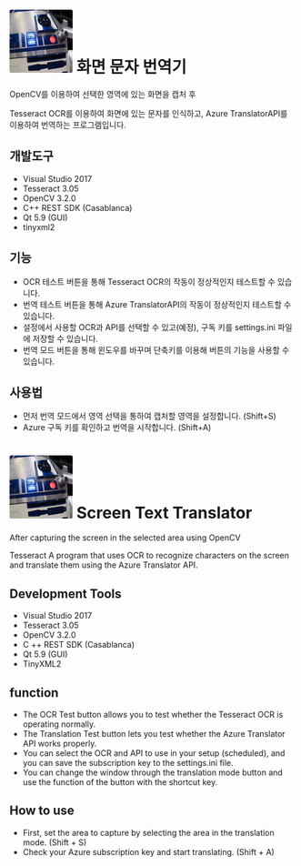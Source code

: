 # ![Logo](./Logo.jpg) 화면 문자 번역기

OpenCV를 이용하여 선택한 영역에 있는 화면을 캡처 후

Tesseract OCR를 이용하여 화면에 있는 문자를 인식하고, Azure TranslatorAPI를 이용하여 번역하는 프로그램입니다.

## 개발도구

* Visual Studio 2017
* Tesseract 3.05
* OpenCV 3.2.0
* C++ REST SDK (Casablanca)
* Qt 5.9 (GUI)
* tinyxml2

## 기능

* OCR 테스트 버튼을 통해 Tesseract OCR의 작동이 정상적인지 테스트할 수 있습니다.
* 번역 테스트 버튼을 통해 Azure TranslatorAPI의 작동이 정상적인지 테스트할 수 있습니다.
* 설정에서 사용할 OCR과 API를 선택할 수 있고(예정), 구독 키를 settings.ini 파일에 저장할 수 있습니다.
* 번역 모드 버튼을 통해 윈도우를 바꾸며 단축키를 이용해 버튼의 기능을 사용할 수 있습니다.

## 사용법

* 먼저 번역 모드에서 영역 선택을 통하여 캡처할 영역을 설정합니다. (Shift+S)
* Azure 구독 키를 확인하고 번역을 시작합니다. (Shift+A)

# ![Logo](./Logo.jpg) Screen Text Translator

After capturing the screen in the selected area using OpenCV

Tesseract A program that uses OCR to recognize characters on the screen and translate them using the Azure Translator API.

## Development Tools

- Visual Studio 2017
- Tesseract 3.05
- OpenCV 3.2.0
- C ++ REST SDK (Casablanca)
- Qt 5.9 (GUI)
- TinyXML2

## function

- The OCR Test button allows you to test whether the Tesseract OCR is operating normally.
- The Translation Test button lets you test whether the Azure Translator API works properly.
- You can select the OCR and API to use in your setup (scheduled), and you can save the subscription key to the settings.ini file.
- You can change the window through the translation mode button and use the function of the button with the shortcut key.

## How to use

- First, set the area to capture by selecting the area in the translation mode. (Shift + S)
- Check your Azure subscription key and start translating. (Shift + A)
